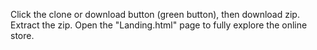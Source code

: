 Click the clone or download button (green button), then download zip.
Extract the zip.
Open the "Landing.html" page to fully explore the online store.
